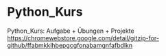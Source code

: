 # Python_Kurs
 Python_Kurs: Aufgabe + Übungen + Projekte
https://chromewebstore.google.com/detail/gitzip-for-github/ffabmkklhbepgcgfonabamgnfafbdlkn